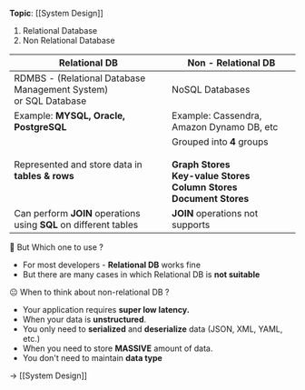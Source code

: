 **Topic**: [[System Design]]

1. Relational Database
2. Non Relational Database

| Relational DB                                                          | Non - Relational DB                                                                                           |
| ---------------------------------------------------------------------- | ------------------------------------------------------------------------------------------------------------- |
| RDMBS - (Relational Database Management System)<br>or SQL Database<br> | NoSQL Databases                                                                                               |
| Example: **MYSQL, Oracle, PostgreSQL**<br>                             | Example: Cassendra, Amazon Dynamo DB, etc<br>                                                                 |
| Represented and store data in **tables & rows**                        | Grouped into **4** groups<br><br>**Graph Stores<br>Key-value Stores<br>Column Stores<br>Document Stores**<br> |
| Can perform **JOIN** operations using **SQL** on different tables      | **JOIN** operations not supports                                                                              |

🤔 But Which one to use ?

- For most developers - **Relational DB** works fine
- But there are many cases in which Relational DB is **not suitable**

😐 When to think about non-relational DB ?
- Your application requires **super low latency.**
- When your data is **unstructured**.
- You only need to **serialized** and **deserialize** data (JSON, XML, YAML, etc.)
- When you need to store **MASSIVE** amount of data.
 - You don't need to maintain **data type**

→ [[System Design]]